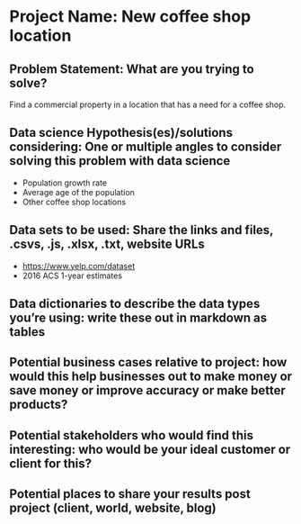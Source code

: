 # Project Name: New coffee shop location
## Problem Statement: What are you trying to solve?
Find a commercial property in a location that has a need for a coffee shop.
## Data science Hypothesis(es)/solutions considering: One or multiple angles to consider solving this problem with data science  
- Population growth rate
- Average age of the population
- Other coffee shop locations
## Data sets to be used: Share the links and files, .csvs, .js, .xlsx, .txt, website URLs
- https://www.yelp.com/dataset
- 2016 ACS 1-year estimates
## Data dictionaries to describe the data types you’re using: write these out in markdown as tables  
## Potential business cases relative to project: how would this help businesses out to make money or save money or improve accuracy or make better products?
## Potential stakeholders who would find this interesting: who would be your ideal customer or client for this?
## Potential places to share your results post project (client, world, website, blog)

